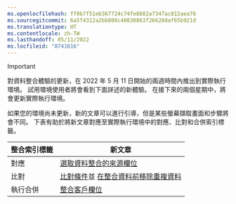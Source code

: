 ```yaml
---
ms.openlocfilehash: ff0b7f51eb367724c74fe8682a7347ac812aea76
ms.sourcegitcommit: 6a5f4312a2bb808c40830863f26620daf65b921d
ms.translationtype: HT
ms.contentlocale: zh-TW
ms.lasthandoff: 05/11/2022
ms.locfileid: "8741616"
---
```

> [!IMPORTANT]
> 對資料整合體驗的更新，在 2022 年 5 月 11 日開始的兩週時間內推出到實際執行環境。 試用環境使用者將會看到下面詳述的新體驗。 在接下來的兩個星期中，將會更新實際執行環境。
>
> 如果您的環境尚未更新，新的文章可以進行引導，但是某些螢幕擷取畫面和步驟將會不同。 下表有助於將新文章對應至實際執行環境中的對應、比對和合併索引標籤。
>
> 整合索引標籤  |新文章  |
> |---------|---------|
> |對應     |  [選取資料整合的來源欄位](../map-entities.md)       |
> |比對     | [比對條件](../match-entities.md)並 [在整合資料前移除重複資料](../remove-duplicates.md)        |
> |執行合併​​     |  [整合客戶欄位](../merge-entities.md)       |
 